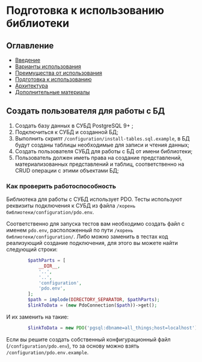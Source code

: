 # Подготовка к использованию библиотеки

## Оглавление
- [Введение](./../readme.md)
- [Варианты использования](./use-case.md)
- [Преимущества от использования](./benefits.md)
- [Подготовка к использованию](./preparatory-steps.md)
- [Архитектура](./inner-workings.md)
- [Дополнительные материалы](./additional.md)

## Создать пользователя для работы с БД

1. Создать базу данных в СУБД PostgreSQL 9+ ;
2. Подключиться к СУБД и созданной БД;
3. Выполнить скрипт `/configuration/install-tables.sql.example`, в
БД будут созданы таблицы необходимые для записи и чтения данных;
4. Создать пользователя СУБД для работы с БД от имени библиотеки; 
5. Пользователь должен иметь права на создание представлений,
материализованных представлений и таблиц, соответственно на CRUD
операции с этими объектами БД;

### Как проверить работоспособность
Библиотека для работы с СУБД использует PDO. Тесты используют
реквизиты подключения к СУБД из файла
`/корень библиотеки/configuration/pdo.env`.

Соответственно для запуска тестов вам необходимо создать файл с именем
`pdo.env`, расположенный по пути `/корень библиотеки/configuration/`.
Либо можно заменить в тестах код реализующий создание подключения,
для этого вы можете найти следующий строки:
```php
        $pathParts = [
            __DIR__,
            '..',
            '..',
            'configuration',
            'pdo.env',
        ];
        $path = implode(DIRECTORY_SEPARATOR, $pathParts);
        $linkToData = (new PdoConnection($path))->get();
```
И их заменить на такие:
```php
        $linkToData = new PDO('pgsql:dbname=all_things;host=localhost');
```
Если вы решите создать собственный конфигурационный файл
(`/configuration/pdo.env`), то за основу можно взять
`/configuration/pdo.env.example`.